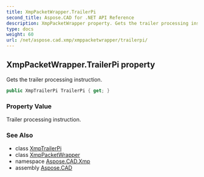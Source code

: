 ```yaml
---
title: XmpPacketWrapper.TrailerPi
second_title: Aspose.CAD for .NET API Reference
description: XmpPacketWrapper property. Gets the trailer processing instruction
type: docs
weight: 60
url: /net/aspose.cad.xmp/xmppacketwrapper/trailerpi/
---
```

## XmpPacketWrapper.TrailerPi property

Gets the trailer processing instruction.

```csharp
public XmpTrailerPi TrailerPi { get; }
```

### Property Value

Trailer processing instruction.

### See Also

* class [XmpTrailerPi](../../xmptrailerpi/)
* class [XmpPacketWrapper](../)
* namespace [Aspose.CAD.Xmp](../../xmppacketwrapper/)
* assembly [Aspose.CAD](../../../)


